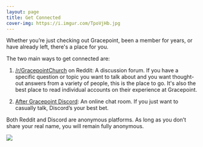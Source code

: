 ```yaml
---
layout: page
title: Get Connected
cover-img: https://i.imgur.com/TpoVjHb.jpg
---
```


Whether you’re just checking out Gracepoint, been a member for years, or have already left, there's a place for you. 

The two main ways to get connected are:

1. [/r/GracepointChurch](https://www.reddit.com/r/GracepointChurch/) on Reddit: A discussion forum. If you have a specific question or topic you want to talk about and you want thought-out answers from a variety of people, this is the place to go. It's also the best place to read individual accounts on their experience at Gracepoint.

<!-- 2. [Facebook Group](todo): For people who left Gracepoint to connect with each other as they find healing, closure, and help others do the same. You must use your real identity here.

3. A Discord server is being considered for people wanting to chat in real-time, but remain anonymous. If this is something that would appeal to you, please [upvote here](https://app.loopedin.io/after-gracepoint?idea=635403779ba0fd002ad4003c#/ideas). -->

2. [After Gracepoint Discord](https://discord.gg/shUNTVqKp8): An online chat room. If you just want to casually talk, Discord’s your best bet. 

Both Reddit and Discord are anonymous platforms. As long as you don’t share your real name, you will remain fully anonymous.

![](https://i.imgur.com/2YKhOPr.jpg)

